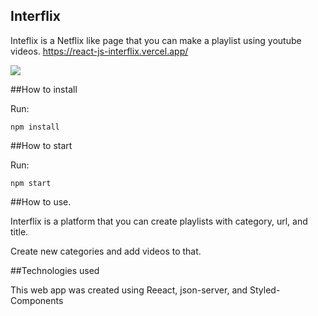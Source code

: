 ## Interflix

Inteflix is a Netflix like page that you can make a playlist using youtube videos.
https://react-js-interflix.vercel.app/


<img src="src/assets/imagens/Front-photo.PNG">

##How to install

Run:

```
npm install
```

##How to start

Run:
```
npm start
```
##How to use.

Interflix is a platform that you can create playlists with category, url, and title.

Create new categories and add videos to that.

##Technologies used

This web app was created using Reeact, json-server, and Styled-Components


